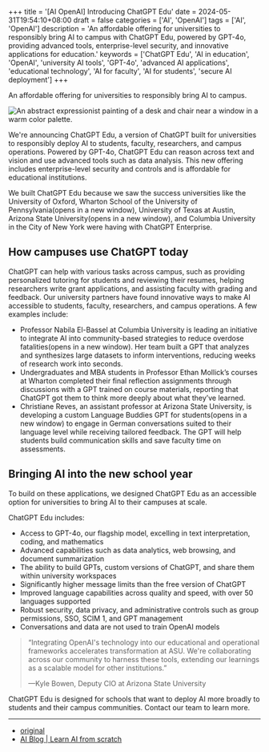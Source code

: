 +++
title = '[AI OpenAI] Introducing ChatGPT Edu'
date = 2024-05-31T19:54:10+08:00
draft = false
categories = ['AI', 'OpenAI']
tags = ['AI', 'OpenAI']
description = 'An affordable offering for universities to responsibly bring AI to campus with ChatGPT Edu, powered by GPT-4o, providing advanced tools, enterprise-level security, and innovative applications for education.'
keywords = ['ChatGPT Edu', 'AI in education', 'OpenAI', 'university AI tools', 'GPT-4o', 'advanced AI applications', 'educational technology', 'AI for faculty', 'AI for students', 'secure AI deployment']
+++

An affordable offering for universities to responsibly bring AI to campus.

![An abstract expressionist painting of a desk and chair near a window in a warm color palette.](https://images.ctfassets.net/kftzwdyauwt9/1qCEfO78yhwFeaBFu3kCd6/b57a627f10f4a353443994ed06453056/ChatGPT_Education.png?w=1920&q=90&fm=webp)

We're announcing ChatGPT Edu, a version of ChatGPT built for universities to responsibly deploy AI to students, faculty, researchers, and campus operations. Powered by GPT-4o, ChatGPT Edu can reason across text and vision and use advanced tools such as data analysis. This new offering includes enterprise-level security and controls and is affordable for educational institutions. 

We built ChatGPT Edu because we saw the success universities like the University of Oxford, Wharton School of the University of Pennsylvania(opens in a new window), University of Texas at Austin, Arizona State University(opens in a new window), and Columbia University in the City of New York were having with ChatGPT Enterprise.

## How campuses use ChatGPT today
ChatGPT can help with various tasks across campus, such as providing personalized tutoring for students and reviewing their resumes, helping researchers write grant applications, and assisting faculty with grading and feedback. Our university partners have found innovative ways to make AI accessible to students, faculty, researchers, and campus operations. A few examples include:

- Professor Nabila El-Bassel at Columbia University is leading an initiative to integrate AI into community-based strategies to reduce overdose fatalities(opens in a new window). Her team built a GPT that analyzes and synthesizes large datasets to inform interventions, reducing weeks of research work into seconds.
- Undergraduates and MBA students in Professor Ethan Mollick’s courses at Wharton completed their final reflection assignments through discussions with a GPT trained on course materials, reporting that ChatGPT got them to think more deeply about what they’ve learned.
- Christiane Reves, an assistant professor at Arizona State University, is developing a custom Language Buddies GPT for students(opens in a new window) to engage in German conversations suited to their language level while receiving tailored feedback. The GPT will help students build communication skills and save faculty time on assessments.

## Bringing AI into the new school year
To build on these applications, we designed ChatGPT Edu as an accessible option for universities to bring AI to their campuses at scale. 

ChatGPT Edu includes:

- Access to GPT-4o, our flagship model, excelling in text interpretation, coding, and mathematics
- Advanced capabilities such as data analytics, web browsing, and document summarization
- The ability to build GPTs, custom versions of ChatGPT, and share them within university workspaces
- Significantly higher message limits than the free version of ChatGPT
- Improved language capabilities across quality and speed, with over 50 languages supported
- Robust security, data privacy, and administrative controls such as group permissions, SSO, SCIM 1, and GPT management
- Conversations and data are not used to train OpenAI models

>“Integrating OpenAI's technology into our educational and operational frameworks accelerates transformation at ASU. We're collaborating across our community to harness these tools, extending our learnings as a scalable model for other institutions.”
>
>—Kyle Bowen, Deputy CIO at Arizona State University

ChatGPT Edu is designed for schools that want to deploy AI more broadly to students and their campus communities. Contact our team to learn more.

---

- [original](https://openai.com/index/introducing-chatgpt-edu/)
- [AI Blog | Learn AI from scratch](https://ai-blog.aihub2022.top/en/post/ai-openai-introducing-chatgpt-edu/)
<!-- - [公众号 - 从零开始学AI](...) -->
<!-- - [CSDN - 从零开始学AI](...) -->
<!-- - [掘金 - 从零开始学AI](...) -->
<!-- - [知乎 - 从零开始学AI](...) -->
<!-- - [阿里云 - 从零开始学AI](...) -->
<!-- - [腾讯云 - 从零开始学AI](...) -->
